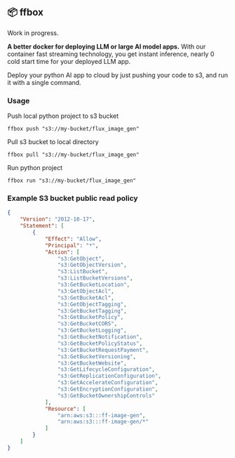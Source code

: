 ## 📦 ffbox

Work in progress.

**A better docker for deploying LLM or large AI model apps.** With our container fast streaming technology, you get instant inference, nearly 0 cold start time for your deployed LLM app.

Deploy your python AI app to cloud by just pushing your code to s3, and run it with a single command.

### Usage

Push local python project to s3 bucket

`ffbox push "s3://my-bucket/flux_image_gen"`

Pull s3 bucket to local directory

`ffbox pull "s3://my-bucket/flux_image_gen"`

Run python project

`ffbox run "s3://my-bucket/flux_image_gen"`

### Example S3 bucket public read policy

```json
{
    "Version": "2012-10-17",
    "Statement": [
        {
            "Effect": "Allow",
            "Principal": "*",
            "Action": [
                "s3:GetObject",
                "s3:GetObjectVersion",
                "s3:ListBucket",
                "s3:ListBucketVersions",
                "s3:GetBucketLocation",
                "s3:GetObjectAcl",
                "s3:GetBucketAcl",
                "s3:GetObjectTagging",
                "s3:GetBucketTagging",
                "s3:GetBucketPolicy",
                "s3:GetBucketCORS",
                "s3:GetBucketLogging",
                "s3:GetBucketNotification",
                "s3:GetBucketPolicyStatus",
                "s3:GetBucketRequestPayment",
                "s3:GetBucketVersioning",
                "s3:GetBucketWebsite",
                "s3:GetLifecycleConfiguration",
                "s3:GetReplicationConfiguration",
                "s3:GetAccelerateConfiguration",
                "s3:GetEncryptionConfiguration",
                "s3:GetBucketOwnershipControls"
            ],
            "Resource": [
                "arn:aws:s3:::ff-image-gen",
                "arn:aws:s3:::ff-image-gen/*"
            ]
        }
    ]
}

```
